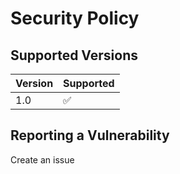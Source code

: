 # Security Policy

## Supported Versions

| Version | Supported          |
| ------- | ------------------ |
| 1.0  | :white_check_mark: |

## Reporting a Vulnerability
Create an issue
